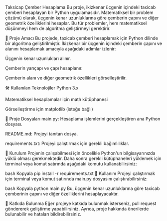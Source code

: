 Taksicap Çember Hesaplama
Bu proje, ikizkenar üçgenin içindeki taxicab çemberi hesaplayan bir Python uygulamasıdır. Matematiksel bir problem çözümü olarak, üçgenin kenar uzunluklarına göre çemberin çapını ve diğer geometrik özelliklerini hesaplar. Bu tür problemler, hem matematiksel düşünmeyi hem de algoritma geliştirmeyi gerektirir.

🧮 Proje Amacı
Bu projede, taxicab çemberi hesaplamak için Python dilinde bir algoritma geliştirilmiştir. İkizkenar bir üçgenin içindeki çemberin çapını ve alanını hesaplamak amacıyla aşağıdaki adımlar izlenir:

Üçgenin kenar uzunlukları alınır.

Çemberin yarıçapı ve çapı hesaplanır.

Çemberin alanı ve diğer geometrik özellikleri görselleştirilir.

🛠️ Kullanılan Teknolojiler
Python 3.x

Matematiksel hesaplamalar için math kütüphanesi

Görselleştirme için matplotlib (isteğe bağlı)

📁 Proje Dosyaları
main.py: Hesaplama işlemlerini gerçekleştiren ana Python dosyası.

README.md: Projeyi tanıtan dosya.

requirements.txt: Projeyi çalıştırmak için gerekli bağımlılıklar.

🔧 Kurulum
Projenin çalışabilmesi için öncelikle Python'un bilgisayarınızda yüklü olması gerekmektedir. Daha sonra gerekli kütüphaneleri yüklemek için terminal veya komut satırında aşağıdaki komutu kullanabilirsiniz:

bash
Kopyala
pip install -r requirements.txt
🚀 Kullanım
Projeyi çalıştırmak için terminal veya komut satırında main.py dosyasını çalıştırabilirsiniz:

bash
Kopyala
python main.py
Bu, üçgenin kenar uzunluklarına göre taxicab çemberinin çapını ve diğer özelliklerini hesaplayacaktır.

🤝 Katkıda Bulunma
Eğer projeye katkıda bulunmak isterseniz, pull request göndererek geliştirme yapabilirsiniz. Ayrıca, proje hakkında önerilerde bulunabilir ve hataları bildirebilirsiniz.
